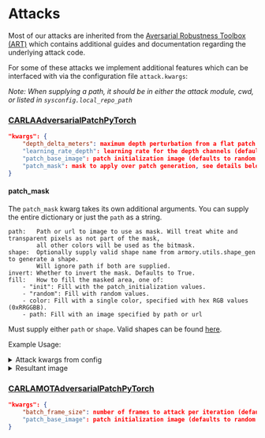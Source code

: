 # Attacks

Most of our attacks are inherited from the 
[Aversarial Robustness Toolbox (ART)](https://github.com/Trusted-AI/adversarial-robustness-toolbox)
which contains additional guides and documentation regarding the underlying attack code.

For some of these attacks we implement additional features which can be interfaced with via
the configuration file `attack.kwargs`:

_Note: When supplying a path, it should be in either the attack module, cwd, or listed in `sysconfig.local_repo_path`_


### [CARLAAdversarialPatchPyTorch](../armory/art_experimental/attacks/carla_obj_det_adversarial_patch.py)
```json
"kwargs": {
    "depth_delta_meters": maximum depth perturbation from a flat patch (defaults to 3)
    "learning_rate_depth": learning rate for the depth channels (defaults to 0.0001)
    "patch_base_image": patch initialization image (defaults to random noise)
    "patch_mask": mask to apply over patch generation, see details below
}
```

#### patch_mask
The `patch_mask` kwarg takes its own additional arguments. You can supply the 
entire dictionary or just the `path` as a string.


    path:   Path or url to image to use as mask. Will treat white and transparent pixels as not part of the mask,
            all other colors will be used as the bitmask. 
    shape:  Optionally supply valid shape name from armory.utils.shape_gen to generate a shape.
            Will ignore path if both are supplied.
    invert: Whether to invert the mask. Defaults to True.
    fill:   How to fill the masked area, one of:
        - "init": Fill with the patch_initialization values.
        - "random": Fill with random values.
        - color: Fill with a single color, specified with hex RGB values (0xRRGGBB).
        - path: Fill with an image specified by path or url

Must supply either `path` or `shape`. Valid shapes can be found [here](./utils.md##shape-gen).

Example Usage:
<details closed>
<summary>Attack kwargs from config</summary>
<br>
<pre>
"attack": {
    "knowledge": "white",
    "kwargs": {
        "batch_size": 1,
        "learning_rate": 0.1,
        "max_iter": 2,
        "optimizer": "pgd",
        "targeted": false,
        "verbose": true,
        "patch_base_image": "https://github.com/jprokos26/armory/blob/public-base-images/armory/art_experimental/attacks/base_images/%5BCARLA_OD%5D_stable_diffusion_gemstones.png?raw=true",
        "patch_mask": {
            "shape": "grid",
            "shape_kwargs": {
                "num_circles": 5,
                "circle_radius": 0.1,
                "circle_spacing": 2
            },
            "invert": false,
            "fill": "https://github.com/jprokos26/armory/blob/public-base-images/armory/art_experimental/attacks/base_images/white_w_black_text.png?raw=true"
        }
    },
    "module": "armory.art_experimental.attacks.carla_obj_det_adversarial_patch",
    "name": "CARLAAdversarialPatchPyTorch",
    "use_label": true
},
</pre>
</details>

<details closed>
<summary>Resultant image</summary>
<br>
<img width="860" alt="image" src="https://github.com/twosixlabs/armory/assets/107635150/1fa38445-5aa3-459f-b54e-04e855528f03">
</details>


### [CARLAMOTAdversarialPatchPyTorch](../armory/art_experimental/attacks/carla_mot_adversarial_patch.py)
```json
"kwargs": {
    "batch_frame_size": number of frames to attack per iteration (defaults to 1)
    "patch_base_image": patch initialization image (defaults to random noise)
}
```